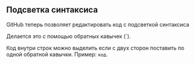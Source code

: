 ## Подсветка синтаксиса

GitHub теперь позволяет редактировать код с подсветкой синтаксиса

Делается это с помощью обратных кавычек (`).

Код внутри строк можно выделить если с двух сторон поставить по одной обратной кавычки. Пример: `код`.

